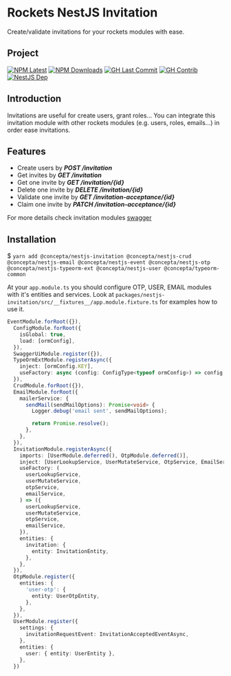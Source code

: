 # Rockets NestJS Invitation

Create/validate invitations for your rockets modules with ease.

## Project

[![NPM Latest](https://img.shields.io/npm/v/@concepta/nestjs-invitation)](https://www.npmjs.com/package/@concepta/nestjs-invitation)
[![NPM Downloads](https://img.shields.io/npm/dw/@conceptadev/nestjs-invitation)](https://www.npmjs.com/package/@concepta/nestjs-invitation)
[![GH Last Commit](https://img.shields.io/github/last-commit/conceptadev/rockets?logo=github)](https://github.com/conceptadev/rockets)
[![GH Contrib](https://img.shields.io/github/contributors/conceptadev/rockets?logo=github)](https://github.com/conceptadev/rockets/graphs/contributors)
[![NestJS Dep](https://img.shields.io/github/package-json/dependency-version/conceptadev/rockets/@nestjs/common?label=NestJS&logo=nestjs&filename=packages%2Fnestjs-core%2Fpackage.json)](https://www.npmjs.com/package/@nestjs/common)

## Introduction

Invitations are useful for create users, grant roles... You can integrate this invitation module with other rockets modules (e.g. users, roles, emails...) in order ease invitations.

## Features

- Create users by **_POST /invitation_**
- Get invites by **_GET /invitation_**
- Get one invite by **_GET /invitation/{id}_**
- Delete one invite by **_DELETE /invitation/{id}_**
- Validate one invite by **_GET /invitation-acceptance/{id}_**
- Claim one invite by **_PATCH /invitation-acceptance/{id}_**

For more details check invitation modules [swagger](http://host:port/api/#/invitation)

## Installation

$ `yarn add @concepta/nestjs-invitation @concepta/nestjs-crud @concepta/nestjs-email @concepta/nestjs-event @concepta/nestjs-otp @concepta/nestjs-typeorm-ext @concepta/nestjs-user @concepta/typeorm-common`

At your `app.module.ts` you should configure OTP, USER, EMAIL modules with it's entities and services. Look at `packages/nestjs-invitation/src/__fixtures__/app.module.fixture.ts` for examples how to use it.

```typescript
EventModule.forRoot({}),
  ConfigModule.forRoot({
    isGlobal: true,
    load: [ormConfig],
  }),
  SwaggerUiModule.register({}),
  TypeOrmExtModule.registerAsync({
    inject: [ormConfig.KEY],
    useFactory: async (config: ConfigType<typeof ormConfig>) => config,
  }),
  CrudModule.forRoot({}),
  EmailModule.forRoot({
    mailerService: {
      sendMail(sendMailOptions): Promise<void> {
        Logger.debug('email sent', sendMailOptions);

        return Promise.resolve();
      },
    },
  }),
  InvitationModule.registerAsync({
    imports: [UserModule.deferred(), OtpModule.deferred()],
    inject: [UserLookupService, UserMutateService, OtpService, EmailService],
    useFactory: (
      userLookupService,
      userMutateService,
      otpService,
      emailService,
    ) => ({
      userLookupService,
      userMutateService,
      otpService,
      emailService,
    }),
    entities: {
      invitation: {
        entity: InvitationEntity,
      },
    },
  }),
  OtpModule.register({
    entities: {
      'user-otp': {
        entity: UserOtpEntity,
      },
    },
  }),
  UserModule.register({
    settings: {
      invitationRequestEvent: InvitationAcceptedEventAsync,
    },
    entities: {
      user: { entity: UserEntity },
    },
  })
```